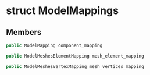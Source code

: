 # struct ModelMappings

## Members

```cpp
public ModelMapping component_mapping

```

```cpp
public ModelMeshesElementMapping mesh_element_mapping

```

```cpp
public ModelMeshesVertexMapping mesh_vertices_mapping

```
